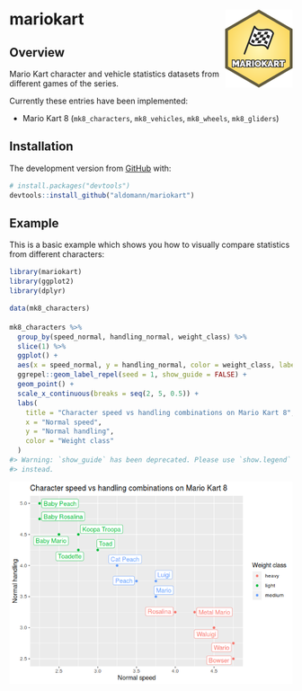 
# mariokart <img src="man/figures/logo.png" align="right" width="120" />

<!-- badges: start -->

<!-- badges: end -->

## Overview

Mario Kart character and vehicle statistics datasets from different
games of the series.

Currently these entries have been implemented:

  - Mario Kart 8 (`mk8_characters`, `mk8_vehicles`, `mk8_wheels`,
    `mk8_gliders`)

## Installation

<!-- You can install the released version of mariokart from [CRAN](https://CRAN.R-project.org) with: -->

<!-- ``` r -->

<!-- install.packages("mariokart") -->

<!-- ``` -->

<!-- And  -->

The development version from [GitHub](https://github.com/) with:

``` r
# install.packages("devtools")
devtools::install_github("aldomann/mariokart")
```

## Example

This is a basic example which shows you how to visually compare
statistics from different characters:

``` r
library(mariokart)
library(ggplot2)
library(dplyr)
```

``` r
data(mk8_characters)

mk8_characters %>% 
  group_by(speed_normal, handling_normal, weight_class) %>% 
  slice(1) %>% 
  ggplot() +
  aes(x = speed_normal, y = handling_normal, color = weight_class, label = character) +
  ggrepel::geom_label_repel(seed = 1, show_guide = FALSE) +
  geom_point() +
  scale_x_continuous(breaks = seq(2, 5, 0.5)) +
  labs(
    title = "Character speed vs handling combinations on Mario Kart 8",
    x = "Normal speed",
    y = "Normal handling",
    color = "Weight class"
  ) 
#> Warning: `show_guide` has been deprecated. Please use `show.legend`
#> instead.
```

<img src="man/figures/README-example-1.png" style="display: block; margin: auto;" />
